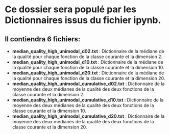 # Ce dossier sera populé par les Dictionnaires issus du fichier ipynb.

## Il contiendra 6 fichiers:

- **median_quality_high_unimodal_d02.txt** : Dictionnaire de la médiane de la qualité pour chaque fonction de la classe courante et la dimension 2.
- **median_quality_high_unimodal_d10.txt** : Dictionnaire de la médiane de la qualité pour chaque fonction de la classe courante et la dimension 10.
- **median_quality_high_unimodal_d20.txt** : Dictionnaire de la médiane de la qualité pour chaque fonction de la classe courante et la dimension 20.
- **median_quality_high_unimodal_cumulative_d02.txt** : Dictionnaire de la moyenne des deux médianes de la qualité des deux fonctions de la classe courante et la dimension 2.
- **median_quality_high_unimodal_cumulative_d10.txt** : Dictionnaire de la moyenne des deux médianes de la qualité des deux fonctions de la classe courante et la dimension 10.
- **median_quality_high_unimodal_cumulative_d20.txt** : Dictionnaire de la moyenne des deux médianes de la qualité des deux fonctions de la classe courante et la dimension 20.
